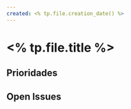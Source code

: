 ```yaml
---
created: <% tp.file.creation_date() %>
---
```


# <% tp.file.title %>

## Prioridades


## Open Issues

